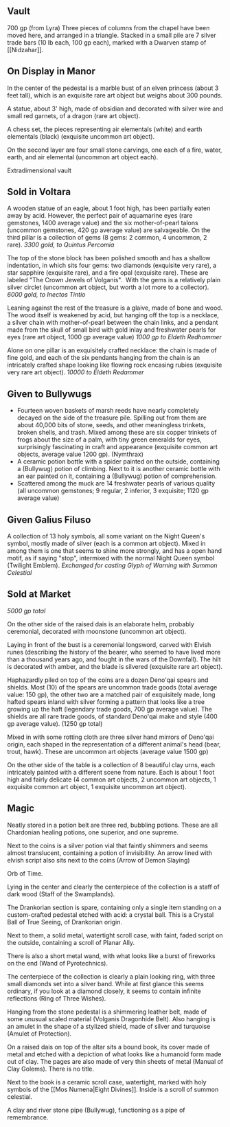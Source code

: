 ## Vault

700 gp (from Lyra)
Three pieces of columns from the chapel have been moved here, and arranged in a triangle. Stacked in a small pile are 7 silver trade bars (10 lb each, 100 gp each), marked with a Dwarven stamp of [[Nidzahar]]. 

## On Display in Manor

In the center of the pedestal is a marble bust of an elven princess (about 3 feet tall), which is an exquisite rare art object but weighs about 300 pounds.

A statue, about 3' high, made of obsidian and decorated with silver wire and small red garnets, of a dragon (rare art object). 

A chess set, the pieces representing air elementals (white) and earth elementals (black) (exquisite uncommon art object).

On the second layer are four small stone carvings, one each of a fire, water, earth, and air elemental (uncommon art object each).

Extradimensional vault

## Sold in Voltara

A wooden statue of an eagle, about 1 foot high, has been partially eaten away by acid. However, the perfect pair of aquamarine eyes (rare gemstones, 1400 average value) and the six mother-of-pearl talons (uncommon gemstones, 420 gp average value) are salvageable. On the third pillar is a collection of gems (8 gems: 2 common, 4 uncommon, 2 rare). *3300 gold, to Quintus Percomia*

The top of the stone block has been polished smooth and has a shallow indentation, in which sits four gems: two diamonds (exquisite very rare), a star sapphire (exquisite rare), and a fire opal (exquisite rare). These are labeled "The Crown Jewels of Volganis".  With the gems is a relatively plain silver circlet (uncommon art object, but worth a lot more to a collector). *6000 gold, to Inectos Tintio*

Leaning against the rest of the treasure is a glaive, made of bone and wood. The wood itself is weakened by acid, but hanging off the top is a necklace, a silver chain with mother-of-pearl between the chain links, and a pendant made from the skull of small bird with gold inlay and freshwater pearls for eyes (rare art object, 1000 gp average value) *1000 gp to Eldeth Redhammer*

Alone on one pillar is an exquisitely crafted necklace: the chain is made of fine gold, and each of the six pendants hanging from the chain is an intricately crafted shape looking like flowing rock encasing rubies (exquisite very rare art object). *10000 to Eldeth Redammer*

## Given to Bullywugs

- Fourteen woven baskets of marsh reeds have nearly completely decayed on the side of the treasure pile. Spilling out from them are about 40,000 bits of stone, seeds, and other meaningless trinkets, broken shells, and trash. Mixed among these are six copper trinkets of frogs about the size of a palm, with tiny green emeralds for eyes, surprisingly fascinating in craft and appearance (exquisite common art objects, average value 1200 gp). (Nymthrax)
- A ceramic potion bottle with a spider painted on the outside, containing a (Bullywug) potion of climbing. Next to it is another ceramic bottle with an ear painted on it, containing a (Bullywug) potion of comprehension.
- Scattered among the muck are 14 freshwater pearls of various quality (all uncommon gemstones; 9 regular, 2 inferior, 3 exquisite; 1120 gp average value)

## Given Galius Filuso

A collection of 13 holy symbols, all some variant on the Night Queen's symbol, mostly made of silver (each is a common art object). Mixed in among them is one that seems to shine more strongly, and has a open hand motif, as if saying "stop", intermixed with the normal Night Queen symbol (Twilight Emblem). *Exchanged for casting Glyph of Warning with Summon Celestial*

## Sold at Market

*5000 gp total*

On the other side of the raised dais is an elaborate helm, probably ceremonial, decorated with moonstone (uncommon art object).

Laying in front of the bust is a ceremonial longsword, carved with Elvish runes (describing the history of the bearer, who seemed to have lived more than a thousand years ago, and fought in the wars of the Downfall). The hilt is decorated with amber, and the blade is silvered (exquisite rare art object).

Haphazardly piled on top of the coins are a dozen Deno'qai spears and shields. Most (10) of the spears are uncommon trade goods (total average value: 150 gp), the other two are a matched pair of exquisitely made, long hafted spears inland with silver forming a pattern that looks like a tree growing up the haft (legendary trade goods, 700 gp average value). The shields are all rare trade goods, of standard Deno'qai make and style (400 gp average value). (1250 gp total)

Mixed in with some rotting cloth are three silver hand mirrors of Deno'qai origin, each shaped in the representation of a different animal's head (bear, trout, hawk). These are uncommon art objects (average value 1500 gp)

On the other side of the table is a collection of 8 beautiful clay urns, each intricately painted with a different scene from nature. Each is about 1 foot high and fairly delicate (4 common art objects, 2 uncommon art objects, 1 exquisite common art object, 1 exquisite uncommon art object).

## Magic

Neatly stored in a potion belt are three red, bubbling potions. These are all Chardonian healing potions, one superior, and one supreme. 

Next to the coins is a silver potion vial that faintly shimmers and seems almost translucent, containing a potion of invisibility. An arrow lined with elvish script also sits next to the coins (Arrow of Demon Slaying)

Orb of Time.

Lying in the center and clearly the centerpiece of the collection is a staff of dark wood (Staff of the Swamplands).

The Drankorian section is spare, containing only a single item standing on a custom-crafted pedestal etched with acid: a crystal ball. This is a Crystal Ball of True Seeing, of Drankorian origin.

Next to them, a solid metal, watertight scroll case, with faint, faded script on the outside, containing a scroll of Planar Ally. 
 
There is also a short metal wand, with what looks like a burst of fireworks on the end (Wand of Pyrotechnics).

The centerpiece of the collection is clearly a plain looking ring, with three small diamonds set into a silver band. While at first glance this seems ordinary, if you look at a diamond closely, it seems to contain infinite reflections (Ring of Three Wishes).

Hanging from the stone pedestal is a shimmering leather belt, made of some unusual scaled material (Volganis Dragonhide Belt). Also hanging is an amulet in the shape of a stylized shield, made of silver and turquoise (Amulet of Protection).

On a raised dais on top of the altar sits a bound book, its cover made of metal and etched with a depiction of what looks like a humanoid form made out of clay. The pages are also made of very thin sheets of metal (Manual of Clay Golems). There is no title.

Next to the book is a ceramic scroll case, watertight, marked with holy symbols of the [[Mos Numena|Eight Divines]]. Inside is a scroll of summon celestial.

A clay and river stone pipe (Bullywug), functioning as a pipe of remembrance.